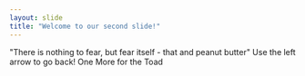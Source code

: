 ```yaml
---
layout: slide
title: "Welcome to our second slide!"
---
```

"There is nothing to fear, but fear itself - that and peanut butter"
Use the left arrow to go back!
One More for the Toad
